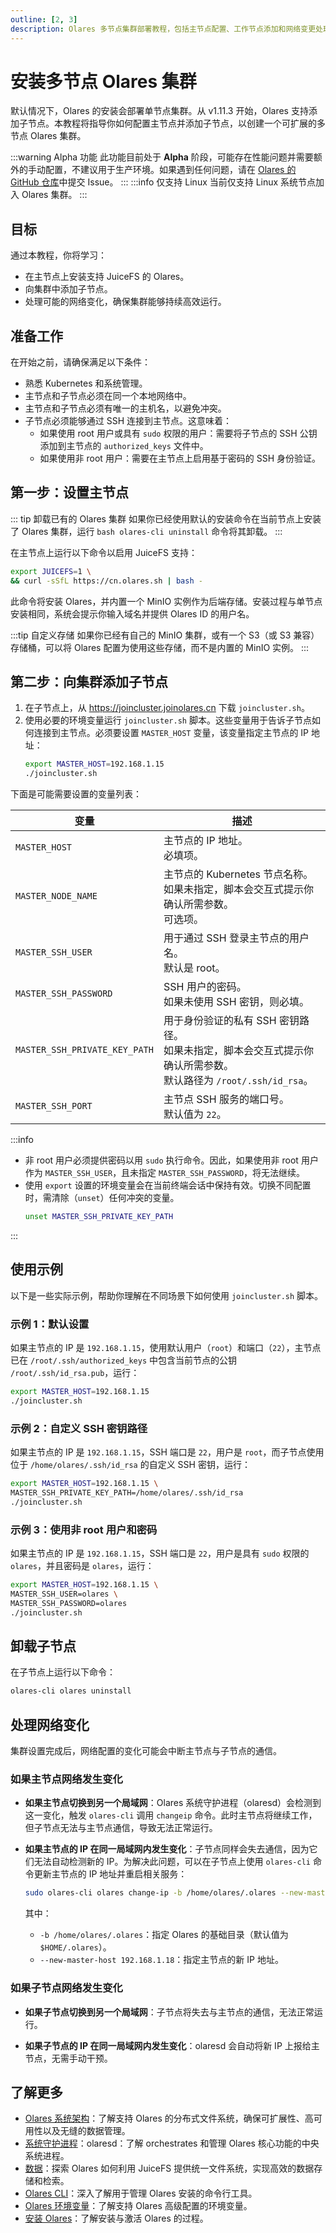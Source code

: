 ```yaml
---
outline: [2, 3]
description: Olares 多节点集群部署教程，包括主节点配置、工作节点添加和网络变更处理，助你搭建可扩展的分布式环境。
---
```

# 安装多节点 Olares 集群 <Badge type="warning" text="Alpha" />
默认情况下，Olares 的安装会部署单节点集群。从 v1.11.3 开始，Olares 支持添加子节点。本教程将指导你如何配置主节点并添加子节点，以创建一个可扩展的多节点 Olares 集群。

:::warning Alpha 功能
此功能目前处于 **Alpha** 阶段，可能存在性能问题并需要额外的手动配置，不建议用于生产环境。如果遇到任何问题，请在 [Olares 的 GitHub 仓库](https://github.com/beclab/Olares/issues)中提交 Issue。
:::
:::info 仅支持 Linux
当前仅支持 Linux 系统节点加入 Olares 集群。
:::

## 目标
通过本教程，你将学习：
- 在主节点上安装支持 JuiceFS 的 Olares。
- 向集群中添加子节点。
- 处理可能的网络变化，确保集群能够持续高效运行。

## 准备工作
在开始之前，请确保满足以下条件：
- 熟悉 Kubernetes 和系统管理。
- 主节点和子节点必须在同一个本地网络中。
- 主节点和子节点必须有唯一的主机名，以避免冲突。
- 子节点必须能够通过 SSH 连接到主节点。这意味着：
    - 如果使用 root 用户或具有 `sudo` 权限的用户：需要将子节点的 SSH 公钥添加到主节点的 `authorized_keys` 文件中。
    - 如果使用非 root 用户：需要在主节点上启用基于密码的 SSH 身份验证。

## 第一步：设置主节点
::: tip 卸载已有的 Olares 集群
如果你已经使用默认的安装命令在当前节点上安装了 Olares 集群，运行 `bash olares-cli uninstall` 命令将其卸载。
:::

在主节点上运行以下命令以启用 JuiceFS 支持：
```bash
export JUICEFS=1 \
&& curl -sSfL https://cn.olares.sh | bash -
```
此命令将安装 Olares，并内置一个 MinIO 实例作为后端存储。安装过程与单节点安装相同，系统会提示你输入域名并提供 Olares ID 的用户名。

:::tip 自定义存储
如果你已经有自己的 MinIO 集群，或有一个 S3（或 S3 兼容）存储桶，可以将 Olares 配置为使用这些存储，而不是内置的 MinIO 实例。
:::

## 第二步：向集群添加子节点
1. 在子节点上，从 https://joincluster.joinolares.cn 下载 `joincluster.sh`。
2. 使用必要的环境变量运行 `joincluster.sh` 脚本。这些变量用于告诉子节点如何连接到主节点。必须要设置 `MASTER_HOST` 变量，该变量指定主节点的 IP 地址：
    ```bash
    export MASTER_HOST=192.168.1.15
    ./joincluster.sh
    ```

下面是可能需要设置的变量列表：

| **变量**                        | **描述**                                                                        |
|-------------------------------|-------------------------------------------------------------------------------|
| `MASTER_HOST`                 | 主节点的 IP 地址。<br/>必填项。                                                          |
| `MASTER_NODE_NAME`            | 主节点的 Kubernetes 节点名称。<br/>如果未指定，脚本会交互式提示你确认所需参数。<br/>可选项。                     |
| `MASTER_SSH_USER`             | 用于通过 SSH 登录主节点的用户名。<br/>默认是 root。                                             |
| `MASTER_SSH_PASSWORD`         | SSH 用户的密码。<br/>如果未使用 SSH 密钥，则必填。                                              |
| `MASTER_SSH_PRIVATE_KEY_PATH` | 用于身份验证的私有 SSH 密钥路径。<br/>如果未指定，脚本会交互式提示你确认所需参数。<br/>默认路径为 `/root/.ssh/id_rsa`。 |
| `MASTER_SSH_PORT`             | 主节点 SSH 服务的端口号。<br/>默认值为 `22`。                                                |

:::info
- 非 root 用户必须提供密码以用 `sudo` 执行命令。因此，如果使用非 root 用户作为 `MASTER_SSH_USER`，且未指定 `MASTER_SSH_PASSWORD`，将无法继续。
- 使用 `export` 设置的环境变量会在当前终端会话中保持有效。切换不同配置时，需清除（`unset`）任何冲突的变量。
    ```bash
    unset MASTER_SSH_PRIVATE_KEY_PATH
    ```
:::

## 使用示例
以下是一些实际示例，帮助你理解在不同场景下如何使用 `joincluster.sh` 脚本。
### 示例 1：默认设置
如果主节点的 IP 是 `192.168.1.15`，使用默认用户（`root`）和端口（`22`），主节点已在 `/root/.ssh/authorized_keys` 中包含当前节点的公钥 `/root/.ssh/id_rsa.pub`，运行：
```bash
export MASTER_HOST=192.168.1.15
./joincluster.sh
```

### 示例 2：自定义 SSH 密钥路径
如果主节点的 IP 是 `192.168.1.15`，SSH 端口是 `22`，用户是 `root`，而子节点使用位于 `/home/olares/.ssh/id_rsa` 的自定义 SSH 密钥，运行：
```bash
export MASTER_HOST=192.168.1.15 \
MASTER_SSH_PRIVATE_KEY_PATH=/home/olares/.ssh/id_rsa
./joincluster.sh
```

### 示例 3：使用非 root 用户和密码
如果主节点的 IP 是 `192.168.1.15`，SSH 端口是 `22`，用户是具有 `sudo` 权限的 `olares`，并且密码是 `olares`，运行：
```bash
export MASTER_HOST=192.168.1.15 \
MASTER_SSH_USER=olares \
MASTER_SSH_PASSWORD=olares
./joincluster.sh
```

## 卸载子节点
在子节点上运行以下命令：
```bash
olares-cli olares uninstall
```

## 处理网络变化
集群设置完成后，网络配置的变化可能会中断主节点与子节点的通信。
### 如果主节点网络发生变化
- **如果主节点切换到另一个局域网**：Olares 系统守护进程（olaresd）会检测到这一变化，触发 `olares-cli` 调用 `changeip` 命令。此时主节点将继续工作，但子节点无法与主节点通信，导致无法正常运行。

- **如果主节点的 IP 在同一局域网内发生变化**：子节点同样会失去通信，因为它们无法自动检测新的 IP。为解决此问题，可以在子节点上使用 `olares-cli` 命令更新主节点的 IP 地址并重启相关服务：

    ```bash
    sudo olares-cli olares change-ip -b /home/olares/.olares --new-master-host 192.168.1.18
    ```
   其中：
   - `-b /home/olares/.olares`：指定 Olares 的基础目录（默认值为 `$HOME/.olares`）。
   - `--new-master-host 192.168.1.18`：指定主节点的新 IP 地址。
### 如果子节点网络发生变化
- **如果子节点切换到另一个局域网**：子节点将失去与主节点的通信，无法正常运行。

- **如果子节点的 IP 在同一局域网内发生变化**：olaresd 会自动将新 IP 上报给主节点，无需手动干预。

## 了解更多
- [Olares 系统架构](../system-architecture.md#分布式存储)：了解支持 Olares 的分布式文件系统，确保可扩展性、高可用性以及无缝的数据管理。
- [系统守护进程](../../developer/install/installation-overview.md#系统守护进程olaresd)：olaresd：了解 orchestrates 和管理 Olares 核心功能的中央系统进程。
- [数据](../concepts/data.md#juicefs)：探索 Olares 如何利用 JuiceFS 提供统一文件系统，实现高效的数据存储和检索。
- [Olares CLI](../../developer/install/cli/olares-cli.md)：深入了解用于管理 Olares 安装的命令行工具。
- [Olares 环境变量](../../developer/install/environment-variables.md)：了解支持 Olares 高级配置的环境变量。
- [安装 Olares](../get-started/install-olares.md)：了解安装与激活 Olares 的过程。